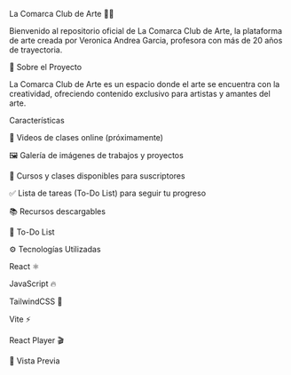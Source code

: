 La Comarca Club de Arte 🎨✨

Bienvenido al repositorio oficial de La Comarca Club de Arte, la plataforma de arte creada por Veronica Andrea Garcia, profesora con más de 20 años de trayectoria.

📌 Sobre el Proyecto

La Comarca Club de Arte es un espacio donde el arte se encuentra con la creatividad, ofreciendo contenido exclusivo para artistas y amantes del arte.

Características

🎥 Videos de clases online (próximamente)

🖼️ Galería de imágenes de trabajos y proyectos

📝 Cursos y clases disponibles para suscriptores

✅ Lista de tareas (To-Do List) para seguir tu progreso

📚 Recursos descargables

🚧 To-Do List



⚙️ Tecnologías Utilizadas

React ⚛️

JavaScript 🔥

TailwindCSS 💅

Vite ⚡

React Player 🎬

📸 Vista Previa


